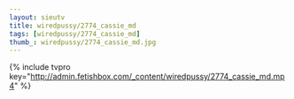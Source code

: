 ```yaml
--- 
layout: sieutv
title: wiredpussy/2774_cassie_md
tags: [wiredpussy/2774_cassie_md]
thumb_: wiredpussy/2774_cassie_md.jpg
---
```

{% include tvpro key="http://admin.fetishbox.com/_content/wiredpussy/2774_cassie_md.mp4" %} 
